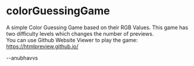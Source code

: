 # colorGuessingGame

A simple Color Guessing Game based on their RGB Values. This game has two difficulty levels which changes the number of previews.<br />
You  can use Github Website Viewer to play the game: https://htmlpreview.github.io/<br />

--anubhavvs
